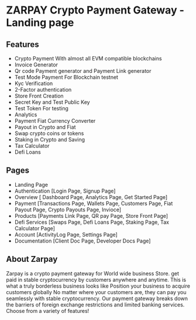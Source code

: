 # ZARPAY Crypto Payment Gateway - Landing page

## Features

* Crypto Payment With almost all EVM compatible blockchains
* Invoice Generator
* Qr code Payment generator and Payment Link generator
* Test Mode Payment For Blockchain testnet
* Kyc Verification
* 2-Factor authentication
* Store Front Creation
* Secret Key and Test Public Key
* Test Token For testing
* Analytics
* Payment Fiat Currency Converter
* Payout in Crypto and Fiat
* Swap crypto coins or tokens
* Staking in Crypto and Saving
* Tax Calculator
* Defi Loans


## Pages
* Landing Page
* Authentication [Login Page, Signup Page]
* Overview [ Dashboard Page, Analytics Page, Get Started Page]
* Payment [Transactions Page, Wallets Page, Customers Page, Fiat Payout Page, Crypto Payouts Page, Invioce]
* Products [Payments Link Page, QR pay Page, Store Front Page]
* Defi Services [Swaps Page, Defi Loans Page, Staking Page, Tax Calculator Page]
* Account [ActivityLog Page, Settings Page]
* Documentation [Client Doc Page, Developer Docs Page]


## About Zarpay

Zarpay is a crypto payment gateway for World wide business Store. get paid in stable cryptocurrency by customers anywhere and anytime.
This is what a truly borderless business looks like
Position your business to acquire customers globally
No matter where your customers are, they can pay you seamlessly with stable cryptocurrency. Our payment gateway breaks down the barriers of foreign exchange restrictions and limited banking services. Choose from a variety of features!


